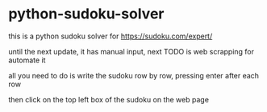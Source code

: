 # python-sudoku-solver

this is a python sudoku solver for https://sudoku.com/expert/

until the next update, it has manual input, next TODO is web scrapping for automate it

all you need to do is write the sudoku row by row, pressing enter after each row

then click on the top left box of the sudoku on the web page
